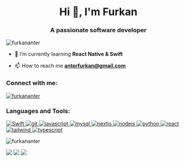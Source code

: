 <h1 align="center">Hi 👋, I'm Furkan</h1>
<h3 align="center">A passionate software developer</h3>

<p align="left"> <img src="https://komarev.com/ghpvc/?username=furkananter&label=Profile%20views&color=0eb437&style=flat" alt="furkananter" /> </p>

- 🌱 I’m currently learning **React Native & Swift**

- 📫 How to reach me **anterfurkan@gmail.com**

<h3 align="left">Connect with me:</h3>
<p align="left">
  <a href="https://linkedin.com/in/furkananter" target="blank">
    <img align="center" src="https://img.shields.io/badge/linkedin-%230077B5.svg?style=for-the-badge&logo=linkedin" alt="furkananter"/>
  </a>
</p>

<h3 align="left">Languages and Tools:</h3>
<p align="left"> 

<a href="https://www.swift.org/" target="_blank" rel="noreferrer"> 
  <img src=https://img.shields.io/badge/Swift-FA7343?style=for-the-badge&logo=swift&logoColor=white alt="Swift"/> 
</a>

<a href="https://git-scm.com/" target="_blank" rel="noreferrer">
  <img src="https://img.shields.io/badge/git-%23F05033.svg?style=for-the-badge&logo=git&logoColor=white" alt="git"/>
</a>

<a href="https://developer.mozilla.org/en-US/docs/Web/JavaScript" target="_blank" rel="noreferrer">
  <img src="https://img.shields.io/badge/javascript-%23323330.svg?style=for-the-badge&logo=javascript&logoColor=%23F7DF1E" alt="javascript"/>
</a>

<a href="https://www.mysql.com/" target="_blank" rel="noreferrer">
  <img src="https://img.shields.io/badge/mysql-%2300f.svg?style=for-the-badge&logo=mysql&logoColor=white" alt="mysql"/>
</a>

<a href="https://nextjs.org/" target="_blank" rel="noreferrer">
  <img src="https://img.shields.io/badge/Next-black?style=for-the-badge&logo=next.js&logoColor=white" alt="nextjs"/>
</a>

<a href="https://nodejs.org" target="_blank" rel="noreferrer">
  <img src="https://img.shields.io/badge/node.js-6DA55F?style=for-the-badge&logo=node.js&logoColor=white" alt="nodejs"/>
</a>

<a href="https://www.python.org" target="_blank" rel="noreferrer">
  <img src="https://img.shields.io/badge/python-3670A0?style=for-the-badge&logo=python&logoColor=ffdd54" alt="python"/>
</a>

<a href="https://reactjs.org/" target="_blank" rel="noreferrer">
  <img src="https://img.shields.io/badge/react-%2320232a.svg?style=for-the-badge&logo=react&logoColor=%2361DAFB" alt="react"/>
</a>

<a href="https://tailwindcss.com/" target="_blank" rel="noreferrer">
  <img src="https://img.shields.io/badge/tailwindcss-%2338B2AC.svg?style=for-the-badge&logo=tailwind-css&logoColor=white" alt="tailwind"/>
</a>
  
<a href="https://www.typescriptlang.org/" target="_blank" rel="noreferrer">
  <img src="https://img.shields.io/badge/typescript-%23007ACC.svg?style=for-the-badge&logo=typescript&logoColor=white" alt="typescript"/>
</a>

</p>

<p>
  <img align="center" src="https://github-readme-stats.vercel.app/api/top-langs?username=furkananter&show_icons=true&locale=en&layout=compact" alt="furkananter" />
</p>

[![](https://img.shields.io/badge/Medium-12100E?style=for-the-badge&logo=medium&logoColor=white)](https://medium.com/@anterfurkan)
[![](https://img.shields.io/badge/linkedin-%230077B5.svg?style=for-the-badge&logo=linkedin)](https://www.linkedin.com/in/furkananter/)
[![](https://img.shields.io/badge/Spotify-1ED760?style=for-the-badge&logo=spotify&logoColor=white)](https://open.spotify.com/playlist/0e2BGit37WzpKQ3Q9ZmmjN?si=805d93d5bc8a4e6f)
